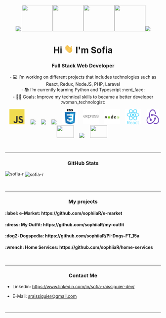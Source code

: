 <p align="center">
  <a href="#" ><img src="https://media.giphy.com/media/10Bb1Bq7BMi9Co/giphy.gif" width="100"/></a>
  <a href="#" ><img src="https://media.giphy.com/media/10Bb1Bq7BMi9Co/giphy.gif" width="100" height="85 /></a>
  <a href="#" ><img src="https://media.giphy.com/media/10Bb1Bq7BMi9Co/giphy.gif" width="100" height="85 /></a>
  <a href="#" ><img src="https://media.giphy.com/media/10Bb1Bq7BMi9Co/giphy.gif" width="100" height="85 /></a>
  <a href="#" ><img src="https://media.giphy.com/media/10Bb1Bq7BMi9Co/giphy.gif" width="100" height="85 /></a>
  <a href="#" ><img src="https://media.giphy.com/media/10Bb1Bq7BMi9Co/giphy.gif" width="100" /></a>
</p>


<h1 align="center">Hi <img src="https://raw.githubusercontent.com/ABSphreak/ABSphreak/master/gifs/Hi.gif" width="30px"> I'm Sofia </h1>
<h3 align="center">Full Stack Web Developer</h3>

<p align="center">
- 💻 I’m working on different projects that includes technologies such as React, Redux, NodeJS, PHP, Laravel </br>
- 📚 I’m currently learning Python and Typescript :nerd_face: </br>
- 💪🏼 Goals: Improve my technical skills to became a better developer :woman_technologist:</br>
</p>

 
 <p align="center"> 
  <code> <img height="50" src="https://raw.githubusercontent.com/devicons/devicon/master/icons/javascript/javascript-original.svg"> </code>
  <code> <img height="50" src="https://img.icons8.com/color/48/000000/git.png"> </code>
  <code> <img height="50" src="https://infinapps.com/wp-content/uploads/2018/10/mongodb-logo.png"> </code>
  <code> <img height="50" src="https://img.icons8.com/color/48/000000/postgreesql.png"> </code>
  <code> <img height="50" src="https://raw.githubusercontent.com/devicons/devicon/master/icons/css3/css3-original-wordmark.svg"> </code>
  <code> <img height="50" src="https://raw.githubusercontent.com/devicons/devicon/master/icons/express/express-original-wordmark.svg"> </code>
  <code> <img height="50" src="https://raw.githubusercontent.com/devicons/devicon/master/icons/nodejs/nodejs-original-wordmark.svg"> </code>
  <code> <img height="50" src="https://raw.githubusercontent.com/devicons/devicon/master/icons/react/react-original-wordmark.svg"> </code>
  <code> <img src="https://raw.githubusercontent.com/devicons/devicon/master/icons/redux/redux-original.svg" alt="redux" width="40" height="50"/> </code>
  <code> <img height="40" src="https://upload.wikimedia.org/wikipedia/commons/thumb/2/27/PHP-logo.svg/2560px-PHP-logo.svg.png" width="55"> </code>
  <code> <img height="40" src="https://upload.wikimedia.org/wikipedia/commons/thumb/9/9a/Laravel.svg/1200px-Laravel.svg.png"> </code>
  <code> <img height="40" src="https://1000marcas.net/wp-content/uploads/2020/11/MySQL-logo.png" width="55"> </code>
 </p>
 <br>
  <hr>
  <h3 align="center">GitHub Stats</h3>
<p><img align="left" src="https://github-readme-stats.vercel.app/api/top-langs?username=sophiiaR&hide=css,html&show_icons=true&locale=en&layout=compact&theme=radical" alt="sofia-r" /></p>

<p>&nbsp;<img align="center" src="https://github-readme-stats.vercel.app/api?username=sophiiaR&show_icons=true&locale=en&theme=radical" alt="sofia-r" width="410" /></p>
<br>
<hr>

<h3 align="center">My projects</h3> 
 
<h4> :label: e-Market: https://github.com/sophiiaR/e-market </h4>
<h4> :dress: My Outfit: https://github.com/sophiiaR/my-outfit </h4>
<h4> :dog2: Dogspedia: https://github.com/sophiiaR/PI-Dogs-FT_15a </h4>
<h4> :wrench: Home Services: https://github.com/sophiiaR/home-services </h4>
<br>
<hr>
<h3 align="center">Contact Me</h3>

- Linkedin: https://www.linkedin.com/in/sofia-raissiguier-dev/

- E-Mail: sraissiguier@gmail.com

<br>
<hr>
